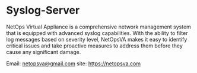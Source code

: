 # Syslog-Server
NetOps Virtual Appliance is a comprehensive network management system that is equipped with advanced syslog capabilities. With the ability to filter log messages based on severity level, NetOpsVA makes it easy to identify critical issues and take proactive measures to address them before they cause any significant damage.

Email: netopsva@gmail.com
site: https://netopsva.com
